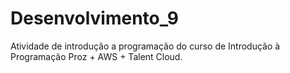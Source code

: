 # Desenvolvimento_9
Atividade de introdução a programação do curso de Introdução à Programação Proz + AWS + Talent Cloud.
